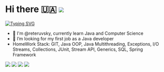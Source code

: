 # Hi there 🇺🇦 ![](https://github.com/blackcater/blackcater/raw/main/images/Hi.gif)

[![Typing SVG](https://readme-typing-svg.herokuapp.com?color=%2336BCF7&lines=Computer+science+study)](https://git.io/typing-svg)

- 🌱 I'm @reteruvsky, currently learn Java and Computer Science
- 🤔 I’m looking for my first job as a Java developer
- HomeWork Stack: GIT, Java OOP, Java Multithreading, Exceptions, I/O Streams, Collections, JUnit, Stream API, Generics, SQL, Spring Framework

![](https://github-profile-summary-cards.vercel.app/api/cards/profile-details?username=reteruvsky&theme=solarized_dark)
![](https://github-profile-summary-cards.vercel.app/api/cards/repos-per-language?username=reteruvsky&theme=solarized_dark)
![](https://github-profile-summary-cards.vercel.app/api/cards/most-commit-language?username=reteruvsky&theme=solarized_dark) 
![](https://github-profile-summary-cards.vercel.app/api/cards/stats?username=reteruvsky&theme=solarized_dark)
<!--
**reteruvsky/reteruvsky** is a ✨ _special_ ✨ repository because its `README.md` (this file) appears on your GitHub profile.

Here are some ideas to get you started:

- 🔭 I’m currently working on ...
- 🌱 I’m currently learning ...
- 👯 I’m looking to collaborate on ...
- 🤔 I’m looking for help with ...
- 💬 Ask me about ...
- 📫 How to reach me: ...
- 😄 Pronouns: ...
- ⚡ Fun fact: ...
-->
